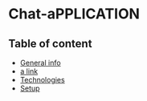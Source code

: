 # Chat-aPPLICATION


## Table of content
* [General info](#)
* [a link](https://controls.1337center.de)
* [Technologies](#technologies)
* [Setup](#setup)
